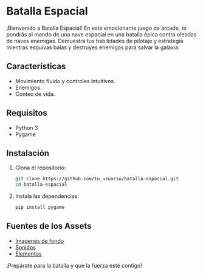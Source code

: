 # Batalla Espacial

¡Bienvenido a Batalla Espacial! En este emocionante juego de arcade, te pondrás al mando de una nave espacial en una batalla épica contra oleadas de naves enemigas. Demuestra tus habilidades de pilotaje y estrategia mientras esquivas balas y destruyes enemigos para salvar la galaxia.

## Características
- Movimiento fluido y controles intuitivos.
- Enemigos.
- Conteo de vida.

## Requisitos
- Python 3
- Pygame

## Instalación

1. Clona el repositorio:
    ```bash
    git clone https://github.com/tu_usuario/batalla-espacial.git
    cd batalla-espacial
    ```

2. Instala las dependencias:
    ```bash
    pip install pygame
    ```

## Fuentes de los Assets
- [Imagenes de fondo](https://www.freepik.com/)
- [Sonidos](https://pixabay.com/sound-effects)
- [Elementos](https://foozlecc.itch.io/void-main-ship)

¡Prepárate para la batalla y que la fuerza esté contigo!

